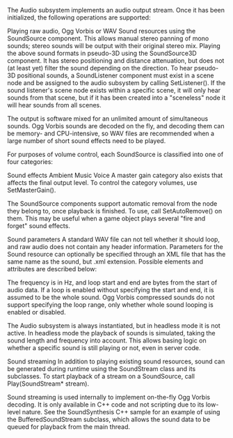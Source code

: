 The Audio subsystem implements an audio output stream. Once it has been initialized, the following operations are supported:

Playing raw audio, Ogg Vorbis or WAV Sound resources using the SoundSource component. This allows manual stereo panning of mono sounds; stereo sounds will be output with their original stereo mix.
Playing the above sound formats in pseudo-3D using the SoundSource3D component. It has stereo positioning and distance attenuation, but does not (at least yet) filter the sound depending on the direction.
To hear pseudo-3D positional sounds, a SoundListener component must exist in a scene node and be assigned to the audio subsystem by calling SetListener(). If the sound listener's scene node exists within a specific scene, it will only hear sounds from that scene, but if it has been created into a "sceneless" node it will hear sounds from all scenes.

The output is software mixed for an unlimited amount of simultaneous sounds. Ogg Vorbis sounds are decoded on the fly, and decoding them can be memory- and CPU-intensive, so WAV files are recommended when a large number of short sound effects need to be played.

For purposes of volume control, each SoundSource is classified into one of four categories:

Sound effects
Ambient
Music
Voice
A master gain category also exists that affects the final output level. To control the category volumes, use SetMasterGain().

The SoundSource components support automatic removal from the node they belong to, once playback is finished. To use, call SetAutoRemove() on them. This may be useful when a game object plays several "fire and forget" sound effects.

Sound parameters
A standard WAV file can not tell whether it should loop, and raw audio does not contain any header information. Parameters for the Sound resource can optionally be specified through an XML file that has the same name as the sound, but .xml extension. Possible elements and attributes are described below:

<sound>
    <format frequency="x" sixteenbit="true|false" stereo="true|false" />
    <loop enable="true|false" start="x" end="x" />
</sound>
The frequency is in Hz, and loop start and end are bytes from the start of audio data. If a loop is enabled without specifying the start and end, it is assumed to be the whole sound. Ogg Vorbis compressed sounds do not support specifying the loop range, only whether whole sound looping is enabled or disabled.

The Audio subsystem is always instantiated, but in headless mode it is not active. In headless mode the playback of sounds is simulated, taking the sound length and frequency into account. This allows basing logic on whether a specific sound is still playing or not, even in server code.

Sound streaming
In addition to playing existing sound resources, sound can be generated during runtime using the SoundStream class and its subclasses. To start playback of a stream on a SoundSource, call Play(SoundStream* stream).

Sound streaming is used internally to implement on-the-fly Ogg Vorbis decoding. It is only available in C++ code and not scripting due to its low-level nature. See the SoundSynthesis C++ sample for an example of using the BufferedSoundStream subclass, which allows the sound data to be queued for playback from the main thread.